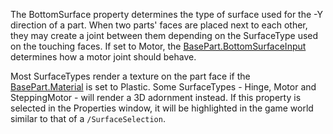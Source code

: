The BottomSurface property determines the type of surface used for the -Y direction of a part. When two parts' faces are placed next to each other, they may create a joint between them depending on the SurfaceType used on the touching faces. If set to Motor, the [BasePart.BottomSurfaceInput](https://developer.roblox.com/api-reference/property/BasePart/BottomSurfaceInput) determines how a motor joint should behave.

Most SurfaceTypes render a texture on the part face if the [BasePart.Material](https://developer.roblox.com/api-reference/property/BasePart/Material) is set to Plastic. Some SurfaceTypes - Hinge, Motor and SteppingMotor - will render a 3D adornment instead. If this property is selected in the Properties window, it will be highlighted in the game world similar to that of a `/SurfaceSelection`.